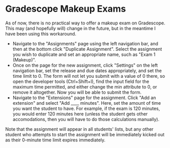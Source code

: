 # Gradescope Makeup Exams

As of now, there is no practical way to offer a makeup exam on Gradescope.  This may (and hopefully will) change in the future, but in the meantime I have been using this workaround.

- Navigate to the "Assignments" page using the left navigation bar, and then at the bottom click "Duplicate Assignment".  Select the assignment you wish to duplicate and set an appropriate name, such as "Exam 1 (Makeup)".
- Once on the page for the new assignment, click "Settings" on the left navigation bar, set the release and due dates appropriately, and set the time limit to 0.  The form will not let you submit with a value of 0 there, so open the developer tools (Ctrl+Shift+I), find the input field for the maximum time permitted, and either change the min attribute to 0, or remove it altogether.  Now you will be able to submit the form.
- Navigate to the "Extensions" page for the assignment.  Click "Add an extension" and select "Add ____ minutes".  Here, set the amount of time you want the student to have.  For example, if the exam is 120 minutes, you would enter 120 minutes here (unless the student gets other accomodations, then you will have to do those calculations manually).

Note that the assignment will appear in all students' lists, but any other student who attempts to start the assignment will be immediately kicked out as their 0-minute time limit expires immediately.
